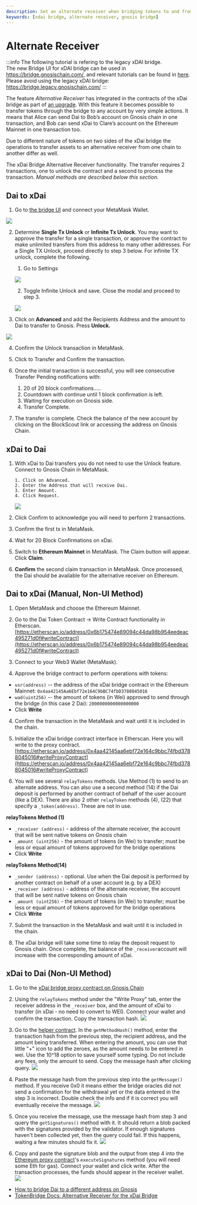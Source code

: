 ```yaml
---
description: Set an alternate receiver when bridging tokens to and from Gnosis using the xdai bridge.
keywords: [xdai bridge, alternate receiver, gnosis bridge]
---
```


# Alternate Receiver

:::info
The following tutorial is refering to the legacy xDAI bridge.     
The new Bridge UI for xDAI bridge can be used in https://bridge.gnosischain.com/, and relevant tutorials can be found in [here](../../Bridge%20Explorer.md).     
Please avoid using the legacy xDAI bridge: https://bridge.legacy.gnosischain.com/
:::

The feature _Alternative Receiver_ has integrated in the contracts of the xDai bridge as part of [an upgrade](https://forum.poa.network/t/migration-of-the-xdai-tokenbridge-completed/3212). With this feature it becomes possible to transfer tokens through the bridge to any account by very simple actions. It means that Alice can send Dai to Bob’s account on Gnosis chain in one transaction, and Bob can send xDai to Clare’s account on the Ethereum Mainnet in one transaction too.

Due to different nature of tokens on two sides of the xDai bridge the operations to transfer assets to an alternative receiver from one chain to another differ as well.

The xDai Bridge Alternative Receiver functionality. The transfer requires 2 transactions, one to unlock the contract and a second to process the transaction. _Manual methods are described below this section._

## Dai to xDai

1. Go to [the bridge UI](https://bridge.gnosischain.com/) and connect your MetaMask Wallet.

![](/img/bridges/xdai-alt-rec-dai-xdai1.png)

2. Determine **Single Tx Unlock** or **Infinite Tx Unlock**. You may want to approve the transfer for a single transaction, or approve the contract to make unlimited transfers from this address to many other addresses. For a Single TX Unlock, proceed directly to step 3 below. For infinite TX unlock, complete the following.

   1. Go to Settings

   ![](/img/bridges/xdai-alt-rec-dai-xdai2.png)

   2. Toggle Infinite Unlock and save. Close the modal and proceed to step 3.

   ![](/img/bridges/xdai-alt-rec-dai-xdai3.png)

3. Click on **Advanced** and add the Recipients Address and the amount to Dai to transfer to Gnosis. Press **Unlock.**

![](/img/bridges/xdai-alt-rec-dai-xdai4.gif)

4. Confirm the Unlock transaction in MetaMask.

5. Click to Transfer and Confirm the transaction.

6. Once the initial transaction is successful, you will see consecutive Transfer Pending notifications with:

   1. 20 of 20 block confirmations.....
   2. Countdown with continue until 1 block confirmation is left.
   3. Waiting for execution on Gnosis side.
   4. Transfer Complete.

7. The transfer is complete. Check the balance of the new account by clicking on the BlockScout link or accessing the address on Gnosis Chain.

## xDai to Dai

1.  With xDai to Dai transfers you do not need to use the Unlock feature. Connect to Gnosis Chain in MetaMask.

        1. Click on Advanced.
        2. Enter the Address that will receive Dai.
        3. Enter Amount.
        4. Click Request.

    ![](/img/bridges/xdai-alt-rec-xdai-dai1.png)

2.  Click Confirm to acknowledge you will need to perform 2 transactions.

3.  Confirm the first tx in MetaMask.

4.  Wait for 20 Block Confirmations on xDai.

5.  Switch to **Ethereum Mainnet** in MetaMask. The Claim button will appear. Click **Claim**.

6.  **Confirm** the second claim transaction in MetaMask. Once processed, the Dai should be available for the alternative receiver on Ethereum.

## Dai to xDai (Manual, Non-UI Method)

1. Open MetaMask and choose the Ethereum Mainnet.

2. Go to the Dai Token Contract -> Write Contract functionality in Etherscan.
   [https://etherscan.io/address/0x6b175474e89094c44da98b954eedeac495271d0f#writeContract](https://etherscan.io/address/0x6b175474e89094c44da98b954eedeac495271d0f#writeContract)

3. Connect to your Web3 Wallet (MetaMask).

4. Approve the bridge contract to perform operations with tokens:

- `usr(address)` -- the address of the xDai bridge contract in the Ethereum Mainnet: `0x4aa42145Aa6Ebf72e164C9bBC74fbD3788045016`
- `wad(uint256)` -- the amount of tokens (in Wei) approved to send through the bridge (in this case 2 Dai): `2000000000000000000`
- Click **Write**

4. Confirm the transaction in the MetaMask and wait until it is included in the chain.

5. Initialize the xDai bridge contract interface in Etherscan. Here you will write to the proxy contract. [https://etherscan.io/address/0x4aa42145aa6ebf72e164c9bbc74fbd3788045016#writeProxyContract](https://etherscan.io/address/0x4aa42145aa6ebf72e164c9bbc74fbd3788045016#writeProxyContract)

6. You will see several `relayTokens` methods. Use Method (1) to send to an alternate address. You can also use a second method (14) if the Dai deposit is performed by another contract of behalf of the user account (like a DEX). There are also 2 other `relayToken` methods (4), (22) that specify a `_token(address)`. These are not in use.

**relayTokens Method (1)**

- `_receiver (address)` - address of the alternate receiver, the account that will be sent native tokens on Gnosis chain
- `_amount (uint256)` - the amount of tokens (in Wei) to transfer; must be less or equal amount of tokens approved for the bridge operations
- Click **Write**

**relayTokens Method(14)**

- `_sender (address)` - optional. Use when the Dai deposit is performed by another contract on behalf of a user account (e.g. by a DEX)
- `_receiver (address)` - address of the alternate receiver, the account that will be sent native tokens on Gnosis chain
- `_amount (uint256)` - the amount of tokens (in Wei) to transfer; must be less or equal amount of tokens approved for the bridge operations
- Click **Write**

7. Submit the transaction in the MetaMask and wait until it is included in the chain.

8. The xDai bridge will take some time to relay the deposit request to Gnosis chain. Once complete, the balance of the `_receiver`account will increase with the corresponding amount of xDai.

## xDai to Dai (Non-UI Method)

1. Go to the [xDai bridge proxy contract on Gnosis Chain](https://gnosis.blockscout.com/address/0x7301CFA0e1756B71869E93d4e4Dca5c7d0eb0AA6?tab=write_proxy)

2. Using the `relayTokens` method under the "Write Proxy" tab, enter the receiver address in the `_receiver` box, and the amount of xDai to transfer (in xDai - no need to convert to WEI). Connect your wallet and confirm the transaction. Copy the transaction hash.
   ![](/img/bridges/xDai-manual-xDai-Dai1.png)

3. Go to the [helper contract](https://gnosis.blockscout.com/address/0x2D51EAa266eafcb59bB36dD3c7E99C515e58113A?tab=write_proxy). In the `getMethodHash()` method, enter the transaction hash from the previous step, the recipient address, and the amount being transferred. When entering the amount, you can use that little "+" icon to add the zeroes, as the amount needs to be entered in wei. Use the 10^18 option to save yourself some typing. Do not include any fees, only the amount to send. Copy the message hash after clicking query.
   ![](/img/bridges/xDai-manual-xDai-Dai-getMsgHash.png)

4. Paste the message hash from the previous step into the `getMessage()` method. If you receive 0x0 it means either the bridge oracles did not send a confirmation for the withdrawal yet or the data entered in the step 3 is incorrect. Double check the info and if it is correct you will eventually receive the message.
   ![](/img/bridges/xDai-manual-xDai-Dai-getMsg.png)
5. Once you receive the message, use the message hash from step 3 and query the `getSignatures()` method with it. It should return a blob packed with the signatures provided by the validator. If enough signatures haven't been collected yet, then the query could fail. If this happens, waiting a few minutes should fix it.
   ![](/img/bridges/xDai-manual-xDai-Dai-getSignatures.png)

6. Copy and paste the signature blob and the output from step 4 into the [Ethereum proxy contract](https://etherscan.io/address/0x4aa42145aa6ebf72e164c9bbc74fbd3788045016#writeProxyContract)'s `executeSignatures` method (you will need some Eth for gas). Connect your wallet and click write. After the transaction processes, the funds should appear in the receiver wallet.
   ![](/img/bridges/xDai-manual-xDai-Dai-execSignatures.png)

- [How to bridge Dai to a different address on Gnosis](/bridges/tutorials/using-xdai-bridge/alternate-receiver)
- [TokenBridge Docs: Alternative Receiver for the xDai Bridge](https://docs.tokenbridge.net/xdai-bridge/using-the-xdai-bridge/alternative-receiver-for-the-xdai-bridge)
